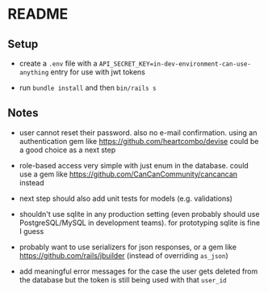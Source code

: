 # README

## Setup

* create a `.env` file with a `API_SECRET_KEY=in-dev-environment-can-use-anything` entry for use with jwt tokens

* run `bundle install` and then `bin/rails s`


## Notes

* user cannot reset their password. also no e-mail confirmation. using an authentication gem like https://github.com/heartcombo/devise could be a good choice as a next step

* role-based access very simple with just enum in the database. could use a gem like https://github.com/CanCanCommunity/cancancan instead

* next step should also add unit tests for models (e.g. validations)

* shouldn't use sqlite in any production setting (even probably should use PostgreSQL/MySQL in development teams). for prototyping sqlite is fine I guess

* probably want to use serializers for json responses, or a gem like https://github.com/rails/jbuilder (instead of overriding `as_json`)

* add meaningful error messages for the case the user gets deleted from the database but the token is still being used with that `user_id`